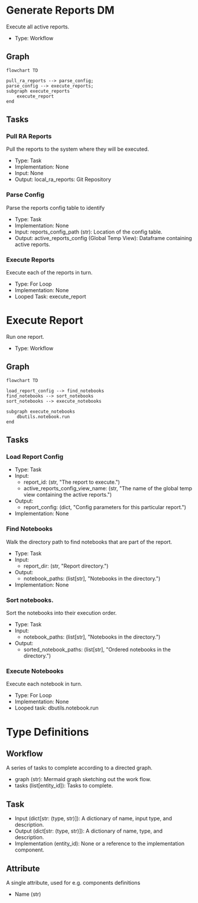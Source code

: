 
# Generate Reports DM

Execute all active reports.

- Type: Workflow

## Graph

```mermaid
flowchart TD

pull_ra_reports --> parse_config;
parse_config --> execute_reports;
subgraph execute_reports
    execute_report
end
```

## Tasks

### Pull RA Reports
Pull the reports to the system where they will be executed.

- Type: Task
- Implementation: None
- Input: None
- Output:
    local_ra_reports: Git Repository

### Parse Config
Parse the reports config table to identify

- Type: Task
- Implementation: None
- Input:
    reports_config_path (str): Location of the config table.
- Output:
    active_reports_config (Global Temp View): Dataframe containing active reports.

### Execute Reports
Execute each of the reports in turn.

- Type: For Loop
- Implementation: None
- Looped Task: execute_report

# Execute Report

Run one report.

- Type: Workflow

## Graph

```mermaid
flowchart TD

load_report_config --> find_notebooks
find_notebooks --> sort_notebooks
sort_notebooks --> execute_notebooks

subgraph execute_notebooks
    dbutils.notebook.run
end
```

## Tasks

### Load Report Config

- Type: Task
- Input:
    - report_id: (str, "The report to execute.")
    - active_reports_config_view_name: (str, "The name of the global temp view containing the active reports.")
- Output:
    - report_config: (dict, "Config parameters for this particular report.")
- Implementation: None

### Find Notebooks

Walk the directory path to find notebooks that are part of the report.

- Type: Task
- Input:
    - report_dir: (str, "Report directory.")
- Output:
    - notebook_paths: (list[str], "Notebooks in the directory.")
- Implementation: None

### Sort notebooks.

Sort the notebooks into their execution order.

- Type: Task
- Input:
    - notebook_paths: (list[str], "Notebooks in the directory.")
- Output:
    - sorted_notebook_paths: (list[str], "Ordered notebooks in the directory.")

### Execute Notebooks

Execute each notebook in turn.

- Type: For Loop
- Implementation: None
- Looped task: dbutils.notebook.run

# Type Definitions

## Workflow

A series of tasks to complete according to a directed graph.

- graph (str): Mermaid graph sketching out the work flow.
- tasks (list[entity_id]): Tasks to complete.

## Task

- Input (dict[str: (type, str)]): A dictionary of name, input type, and description.
- Output (dict[str: (type, str)]): A dictionary of name, type, and description.
- Implementation (entity_id): None or a reference to the implementation component.

## Attribute
A single attribute, used for e.g. components definitions

- Name (str)